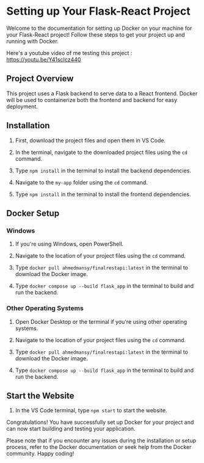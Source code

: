 # Setting up Your Flask-React Project

Welcome to the documentation for setting up Docker on your machine for your Flask-React project! Follow these steps to get your project up and running with Docker.

Here's a youtube video of me testing this project : https://youtu.be/Y41scIcz440


## Project Overview

This project uses a Flask backend to serve data to a React frontend. Docker will be used to containerize both the frontend and backend for easy deployment.

## Installation

1. First, download the project files and open them in VS Code.

2. In the terminal, navigate to the downloaded project files using the `cd` command.

3. Type `npm install` in the terminal to install the backend dependencies.

4. Navigate to the `my-app` folder using the `cd` command.

5. Type `npm install` in the terminal to install the frontend dependencies.

## Docker Setup

### Windows

1. If you're using Windows, open PowerShell.

2. Navigate to the location of your project files using the `cd` command.

3. Type `docker pull ahmedmansy/finalrestapi:latest` in the terminal to download the Docker image.

4. Type `docker compose up --build flask_app` in the terminal to build and run the backend.

### Other Operating Systems

1. Open Docker Desktop or the terminal if you're using other operating systems.

2. Navigate to the location of your project files using the `cd` command.

3. Type `docker pull ahmedmansy/finalrestapi:latest` in the terminal to download the Docker image.

4. Type `docker compose up --build flask_app` in the terminal to build and run the backend.

## Start the Website

1. In the VS Code terminal, type `npm start` to start the website.

Congratulations! You have successfully set up Docker for your project and can now start building and testing your application. 

Please note that if you encounter any issues during the installation or setup process, refer to the Docker documentation or seek help from the Docker community. Happy coding!
